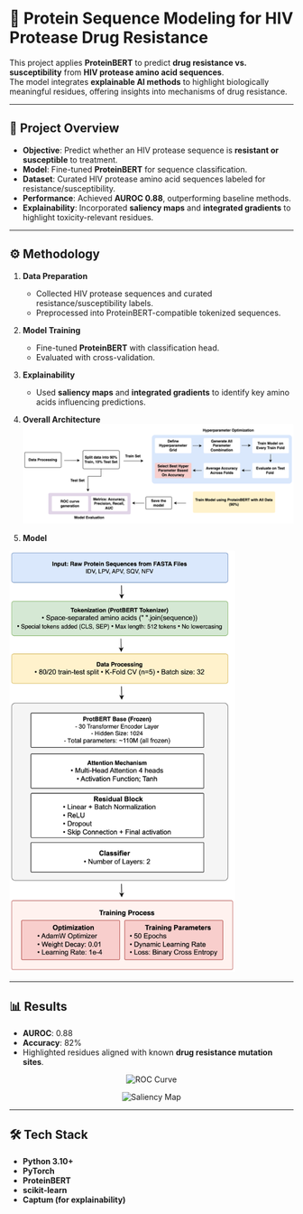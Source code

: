# 🧬 Protein Sequence Modeling for HIV Protease Drug Resistance

This project applies **ProteinBERT** to predict **drug resistance vs. susceptibility** from **HIV protease amino acid sequences**.  
The model integrates **explainable AI methods** to highlight biologically meaningful residues, offering insights into mechanisms of drug resistance.

---

## 📌 Project Overview
- **Objective**: Predict whether an HIV protease sequence is **resistant or susceptible** to treatment.  
- **Model**: Fine-tuned **ProteinBERT** for sequence classification.  
- **Dataset**: Curated HIV protease amino acid sequences labeled for resistance/susceptibility.  
- **Performance**: Achieved **AUROC 0.88**, outperforming baseline methods.  
- **Explainability**: Incorporated **saliency maps** and **integrated gradients** to highlight toxicity-relevant residues.  

---

## ⚙️ Methodology
1. **Data Preparation**
   - Collected HIV protease sequences and curated resistance/susceptibility labels.  
   - Preprocessed into ProteinBERT-compatible tokenized sequences.  

2. **Model Training**
   - Fine-tuned **ProteinBERT** with classification head.  
   - Evaluated with cross-validation.  

3. **Explainability**
   - Used **saliency maps** and **integrated gradients** to identify key amino acids influencing predictions.
  
4. **Overall Architecture**
   ![Figure](HIVP.png)

5. **Model**
   <p align="center">
  <img src="LLM.png" alt="Figure 7" width="400"/>
</p>
  

---

## 📊 Results
- **AUROC**: 0.88  
- **Accuracy**: 82%  
- Highlighted residues aligned with known **drug resistance mutation sites**.  

<p align="center">
  <img src="images/roc_curve.png" alt="ROC Curve" width="400"/>
</p>

<p align="center">
  <img src="images/saliency_map.png" alt="Saliency Map" width="500"/>
</p>

---

## 🛠️ Tech Stack
- **Python 3.10+**  
- **PyTorch**  
- **ProteinBERT**  
- **scikit-learn**  
- **Captum (for explainability)**  
